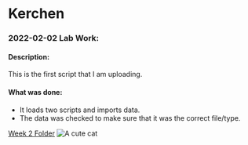 # Kerchen

### 2022-02-02 Lab Work:
#### Description:
  This is the first script that I am uploading. 

#### What was done:
* It loads two scripts and imports data. 
* The data was checked to make sure that it was the correct file/type.
  
[Week 2 Folder](https://github.com/Biol551-CSUN/Kerchen/tree/main/Week_02)
![A cute cat](https://i0.wp.com/katzenworld.co.uk/wp-content/uploads/2019/06/funny-cat.jpeg?resize=1320%2C1320&ssl=1)
